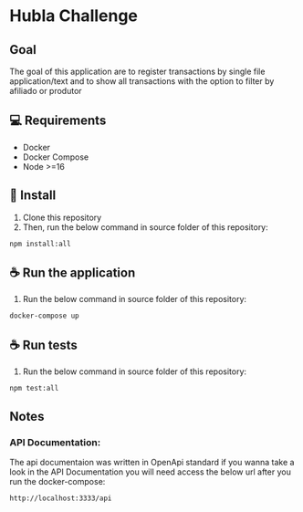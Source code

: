 # Hubla Challenge

## Goal
The goal of this application are to register transactions by single file application/text and to show all transactions with the option to filter by afiliado or produtor

## 💻 Requirements

- Docker
- Docker Compose
- Node >=16

## 🚀 Install

1. Clone this repository
2. Then, run the below command in source folder of this repository:
```shell
npm install:all
```

## ☕ Run the application

1. Run the below command in source folder of this repository:

```shell
docker-compose up
```


## ☕ Run tests

1. Run the below command in source folder of this repository:

```shell
npm test:all
```

## Notes
### API Documentation:
The api documentaion was written in OpenApi standard if you wanna take a look in the API Documentation you will need access the below url after you run the docker-compose:
```
http://localhost:3333/api
```